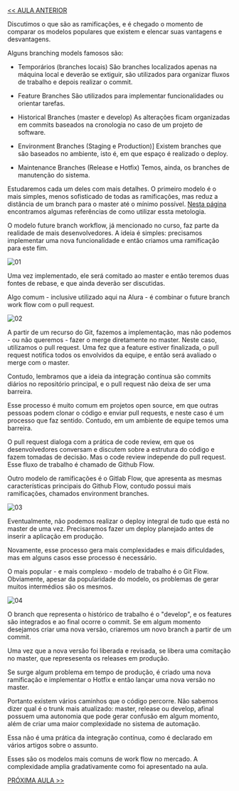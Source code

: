 [<< AULA ANTERIOR](https://github.com/pvreboucas/integracao-continua-ci/blob/aula-02/aulas/1-O%20que%20s%C3%A3o%20branching%20models.md)

Discutimos o que são as ramificações, e é chegado o momento de comparar os modelos populares que existem e elencar suas vantagens e desvantagens.

Alguns branching models famosos são:

* Temporários (branches locais) São branches localizados apenas na máquina local e deverão se extiguir, são utilizados para organizar fluxos de trabalho e depois realizar o commit.

* Feature Branches São utilizados para implementar funcionalidades ou orientar tarefas.

* Historical Branches (master e develop) As alterações ficam organizadas em commits baseados na cronologia no caso de um projeto de software.

* Environment Branches (Staging e Production)] Existem branches que são baseados no ambiente, isto é, em que espaço é realizado o deploy.

* Maintenance Branches (Release e Hotfix) Temos, ainda, os branches de manutenção do sistema.

Estudaremos cada um deles com mais detalhes. O primeiro modelo é o mais simples, menos sofisticado de todas as ramificações, mas reduz a distância de um branch para o master até o mínimo possível. [Nesta página](https://trunkbaseddevelopment.com/) encontramos algumas referências de como utilizar essta metologia.

O modelo future branch workflow, já mencionado no curso, faz parte da realidade de mais desenvolvedores. A ideia é simples: precisamos implementar uma nova funcionalidade e então criamos uma ramificação para este fim. 

![01](https://github.com/pvreboucas/integracao-continua-ci/blob/aula-02/aulas/imagens/3-1-feeeature.png)

Uma vez implementado, ele será comitado ao master e então teremos duas fontes de rebase, e que ainda deverão ser discutidas.

Algo comum - inclusive utilizado aqui na Alura - é combinar o future branch work flow com o pull request. 

![02](https://github.com/pvreboucas/integracao-continua-ci/blob/aula-02/aulas/imagens/3-2-pul%2Brequest.png)

A partir de um recurso do Git, fazemos a implementação, mas não podemos - ou não queremos - fazer o merge diretamente no master. Neste caso, utilizamos o pull request. Uma fez que a feature estiver finalizada, o pull request notifica todos os envolvidos da equipe, e então será avaliado o merge com o master.

Contudo, lembramos que a ideia da integração contínua são commits diários no repositório principal, e o pull request não deixa de ser uma barreira.

Esse processo é muito comum em projetos open source, em que outras pessoas podem clonar o código e enviar pull requests, e neste caso é um processo que faz sentido. Contudo, em um ambiente de equipe temos uma barreira.

O pull request dialoga com a prática de code review, em que os desenvolvedores conversam e discutem sobre a estrutura do código e fazem tomadas de decisão. Mas o code review independe do pull request. Esse fluxo de trabalho é chamado de Github Flow.

Outro modelo de ramificações é o Gitlab Flow, que apresenta as mesmas características principais do Github Flow, contudo possui mais ramificações, chamados environment branches. 

![03](https://github.com/pvreboucas/integracao-continua-ci/blob/aula-02/aulas/imagens/3-3-ramificacoes.png)

Eventualmente, não podemos realizar o deploy integral de tudo que está no master de uma vez. Precisaremos fazer um deploy planejado antes de inserir a aplicação em produção.

Novamente, esse processo gera mais complexidades e mais dificuldades, mas em alguns casos esse processo é necessário.

O mais popular - e mais complexo - modelo de trabalho é o Git Flow. Obviamente, apesar da popularidade do modelo, os problemas de gerar muitos intermédios são os mesmos. 

![04](https://github.com/pvreboucas/integracao-continua-ci/blob/aula-02/aulas/imagens/3-4-git.png)

O branch que representa o histórico de trabalho é o "develop", e os features são integrados e ao final ocorre o commit. Se em algum momento desejamos criar uma nova versão, criaremos um novo branch a partir de um commit.

Uma vez que a nova versão foi liberada e revisada, se libera uma comitação no master, que represesenta os releases em produção.

Se surge algum problema em tempo de produção, é criado uma nova ramificação e implementar o Hotfix e então lançar uma nova versão no master.

Portanto existem vários caminhos que o código percorre. Não sabemos dizer qual é o trunk mais atualizado: master, release ou develop, afinal possuem uma autonomia que pode gerar confusão em algum momento, além de criar uma maior complexidade no sistema de automação.

Essa não é uma prática da integração contínua, como é declarado em vários artigos sobre o assunto.

Esses são os modelos mais comuns de work flow no mercado. A complexidade amplia gradativamente como foi apresentado na aula.


[PRÓXIMA AULA >>](https://github.com/pvreboucas/integracao-continua-ci/blob/aula-02/aulas/5-Branch%20by%20abstraction.md)
